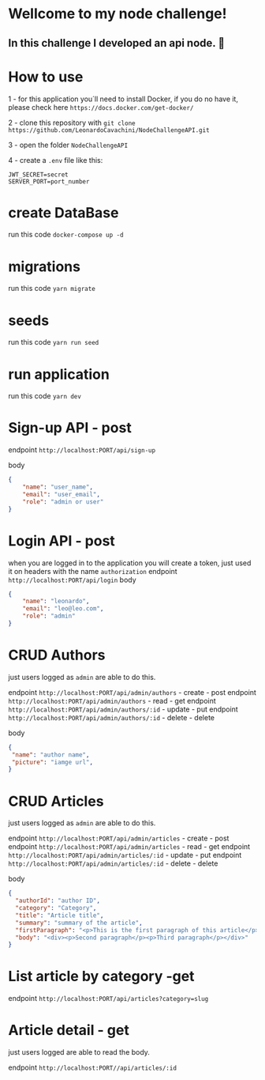 # Wellcome to my node challenge!

In this challenge I developed an api node. 🚀
---

# How to use

1 - for this application you´ll need to install Docker, if you do no have it, please check here `https://docs.docker.com/get-docker/`

2 - clone this repository with `git clone https://github.com/LeonardoCavachini/NodeChallengeAPI.git`

3 - open the folder `NodeChallengeAPI`

4 - create a `.env` file like this:
```
JWT_SECRET=secret
SERVER_PORT=port_number
```
# create DataBase

run this code `docker-compose up -d`

# migrations

run this code `yarn migrate`

# seeds

run this code `yarn run seed`

# run application

run this code `yarn dev`

# Sign-up API - post

endpoint `http://localhost:PORT/api/sign-up`

body
```json
{
    "name": "user_name",
    "email": "user_email",
    "role": "admin or user"
}
```

# Login API - post

when you are logged in to the application you will create a token, just used it on headers with the name `authorization`
endpoint `http://localhost:PORT/api/login`
body 
```json
{
    "name": "leonardo",
    "email": "leo@leo.com",
    "role": "admin"
}
```
# CRUD Authors

just users logged as `admin` are able to do this.

endpoint `http://localhost:PORT/api/admin/authors` - create - post
endpoint `http://localhost:PORT/api/admin/authors` - read - get
endpoint `http://localhost:PORT/api/admin/authors/:id` - update - put
endpoint `http://localhost:PORT/api/admin/authors/:id` - delete - delete

body
```json
{
 "name": "author name",
 "picture": "iamge url",
}
```

# CRUD Articles

just users logged as `admin` are able to do this.

endpoint `http://localhost:PORT/api/admin/articles` - create - post
endpoint `http://localhost:PORT/api/admin/articles` - read - get
endpoint `http://localhost:PORT/api/admin/articles/:id` - update - put
endpoint `http://localhost:PORT/api/admin/articles/:id` - delete - delete

body
```json
{
  "authorId": "author ID",
  "category": "Category",
  "title": "Article title",
  "summary": "summary of the article",
  "firstParagraph": "<p>This is the first paragraph of this article</p>",
  "body": "<div><p>Second paragraph</p><p>Third paragraph</p></div>"
}
```

# List article by category -get

endpoint `http://localhost:PORT/api/articles?category=slug`

# Article detail - get

just users logged are able to read the body.

endpoint `http://localhost:PORT//api/articles/:id`
